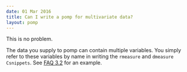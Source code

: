 ```yaml
---
date: 01 Mar 2016
title: Can I write a pomp for multivariate data?
layout: pomp
---
```


This is no problem.

The data you supply to pomp can contain multiple variables.
You simply refer to these variables by name in writing the `rmeasure` and `dmeasure` `Csnippets`.
See [FAQ 3.2](https://kingaa.github.io/pomp/vignettes/FAQ.html#can-i-write-a-pomp-for-multivariate-data) for an example.
